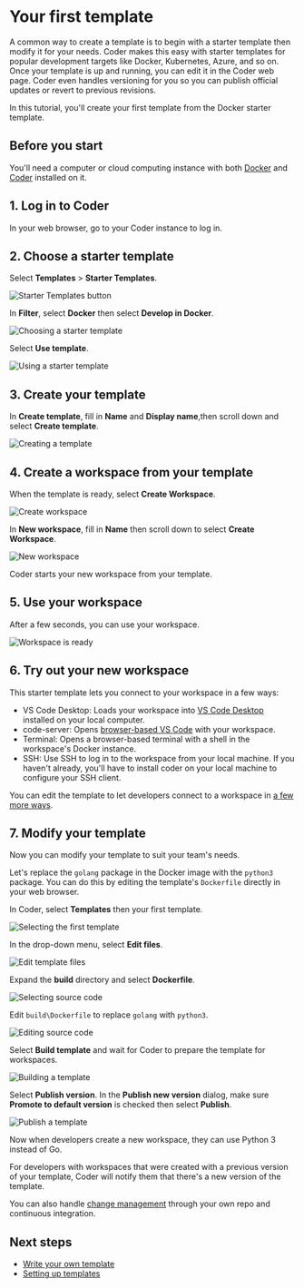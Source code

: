 # Your first template

A common way to create a template is to begin with a starter template
then modify it for your needs. Coder makes this easy with starter
templates for popular development targets like Docker, Kubernetes,
Azure, and so on. Once your template is up and running, you can edit
it in the Coder web page. Coder even handles versioning for you so you
can publish official updates or revert to previous revisions.

In this tutorial, you'll create your first template from the Docker
starter template.


## Before you start

You'll need a computer or cloud computing instance with both
[Docker](https://docs.docker.com/get-docker/) and
[Coder](../install/index.md) installed on it.

## 1. Log in to Coder

In your web browser, go to your Coder instance to log in.

## 2. Choose a starter template

Select **Templates** > **Starter Templates**.

![Starter Templates button](../images/templates/starter-templates.png)

In **Filter**, select **Docker** then select **Develop in Docker**.

![Choosing a starter template](../images/templates/develop-in-docker-template.png)

Select **Use template**.

![Using a starter template](../images/templates/use-template.png)

## 3. Create your template

In **Create template**, fill in **Name** and **Display name**,then
scroll down and select **Create template**.

![Creating a template](../images/templates/create-template.png)

## 4. Create a workspace from your template

When the template is ready, select **Create Workspace**.

![Create workspace](../images/templates/create-workspace.png)

In **New workspace**, fill in **Name** then scroll down to select
**Create Workspace**.

![New workspace](../images/templates/new-workspace.png)

Coder starts your new workspace from your template.

## 5. Use your workspace

After a few seconds, you can use your workspace.

![Workspace is ready](../images/templates/workspace-ready.png)


## 6. Try out your new workspace

This starter template lets you connect to your workspace in a few ways:

- VS Code Desktop: Loads your workspace into [VS Code
  Desktop](https://code.visualstudio.com/Download) installed on your
  local computer.
- code-server: Opens [browser-based VS Code](../ides/web-ides.md)
  with your workspace.
- Terminal: Opens a browser-based terminal with a shell in the
  workspace's Docker instance.
- SSH: Use SSH to log in to the workspace from your local machine. If
  you haven't already, you'll have to install coder on your local
  machine to configure your SSH client.

You can edit the template to let developers connect to a workspace in
[a few more ways](../ides.md).

## 7. Modify your template

Now you can modify your template to suit your team's needs.

Let's replace the `golang` package in the Docker image with the
`python3` package. You can do this by editing the template's
`Dockerfile` directly in your web browser.

In Coder, select **Templates** then your first template.

![Selecting the first template](../images/templates/select-template.png)

In the drop-down menu, select **Edit files**.

![Edit template files](../images/templates/edit-files.png)

Expand the **build** directory and select **Dockerfile**.

![Selecting source code](../images/templates/source-code.png)

Edit `build\Dockerfile` to replace `golang` with `python3`.

![Editing source code](../images/templates/edit-source-code.png)

Select **Build template** and wait for Coder to prepare the template
for workspaces.

![Building a template](../images/templates/build-template.png)

Select **Publish version**. In the **Publish new version** dialog,
make sure **Promote to default version** is checked then select
**Publish**.

![Publish a template](../images/templates/publish.png)

Now when developers create a new workspace, they can use Python 3
instead of Go.

For developers with workspaces that were created with a previous
version of your template, Coder will notify them that there's a new
version of the template.

You can also handle [change management](./change-management.md)
through your own repo and continuous integration.

## Next steps
- [Write your own template](./tour.md)
- [Setting up templates](./best-practices.md)
